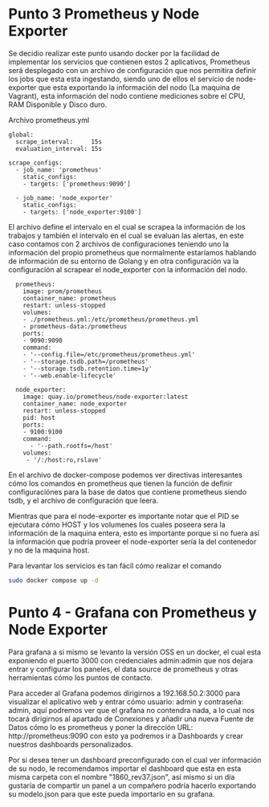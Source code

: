 # Punto 3 Prometheus y Node Exporter
Se decidio realizar este punto usando docker por la facilidad de implementar los servicios
que contienen estos 2 aplicativos, Prometheus será desplegado con un archivo de configuración
que nos permitira definir los jobs que esta esta ingestando, siendo uno de ellos el servicio
de node-exporter que esta exportando la información del nodo (La maquina de Vagrant),
esta información del nodo contiene mediciones sobre el CPU, RAM Disponible y Disco duro.

Archivo prometheus.yml
```
global:
  scrape_interval:     15s 
  evaluation_interval: 15s 

scrape_configs:
  - job_name: 'prometheus'
    static_configs:
    - targets: ['prometheus:9090']

  - job_name: 'node_exporter'
    static_configs:
    - targets: ['node_exporter:9100']
```
El archivo define el intervalo en el cual se scrapea la información de los trabajos
y también el intervalo en el cual se evaluan las alertas, en este caso contamos
con 2 archivos de configuraciones teniendo uno la información del propio prometheus
que normalmente estaríamos hablando de información de su entorno de Golang y en otra
configuración va la configuración al scrapear el node_exporter con la información del nodo.

```
  prometheus:
    image: prom/prometheus
    container_name: prometheus
    restart: unless-stopped
    volumes:
    - ./prometheus.yml:/etc/prometheus/prometheus.yml
    - prometheus-data:/prometheus
    ports:
    - 9090:9090
    command:
    - '--config.file=/etc/prometheus/prometheus.yml'
    - '--storage.tsdb.path=/prometheus'
    - '--storage.tsdb.retention.time=1y'
    - '--web.enable-lifecycle'

  node_exporter:
    image: quay.io/prometheus/node-exporter:latest
    container_name: node_exporter
    restart: unless-stopped
    pid: host
    ports:
    - 9100:9100
    command:
      - '--path.rootfs=/host'
    volumes:
     - '/:/host:ro,rslave'
```
En el archivo de docker-compose podemos ver directivas interesantes cómo los comandos en prometheus
que tienen la función de definir configuraciónes para la base de datos que contiene prometheus
siendo tsdb, y el archivo de configuración que leera.

Mientras que para el node-exporter es importante notar que el PID se ejecutara cómo HOST y los volumenes
los cuales poseera sera la información de la maquina entera, esto es importante porque si no fuera así
la información que podría proveer el node-exporter sería la del contenedor y no de la maquina host.

Para levantar los servicios es tan fácil cómo realizar el comando
```bash
sudo docker compose up -d
```

# Punto 4 - Grafana con Prometheus y Node Exporter
Para grafana a si mismo se levanto la versión OSS en un docker, el cual esta exponiendo el puerto 3000
con credenciales admin:admin que nos dejara entrar y configurar los paneles, el data source de prometheus
y otras herramientas cómo los puntos de contacto.

Para acceder al Grafana podemos dirigirnos a 192.168.50.2:3000 para visualizar el aplicativo web y entrar
cómo usuario: admin y contraseña: admin, aquí podremos ver que el grafana no contendra nada, a lo cual
nos tocará dirigirnos al apartado de Conexiones y añadir una nueva Fuente de Datos cómo lo es prometheus
y poner la dirección URL: http://prometheus:9090 con esto ya podremos ir a Dashboards y crear nuestros
dashboards personalizados.

Por si desea tener un dashboard preconfigurado con el cual ver información de su nodo, le recomendamos importar
el dashboard que esta en esta misma carpeta con el nombre "1860_rev37.json", así mismo si un día gustaría de compartir
un panel a un compañero podría hacerlo exportando su modelo.json para que este pueda importarlo
en su grafana.
